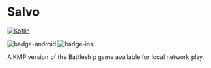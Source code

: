 # Salvo

[![Kotlin](https://img.shields.io/badge/Kotlin-2.2.10-blue.svg?style=flat&logo=kotlin)](https://kotlinlang.org)

![badge-android](http://img.shields.io/badge/platform-android-6EDB8D.svg?style=flat)
![badge-ios](http://img.shields.io/badge/platform-ios-EAEAEA.svg?style=flat)

A KMP version of the Battleship game available for local network play.